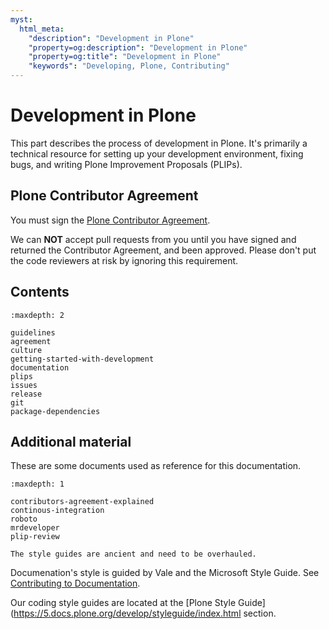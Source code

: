 ```yaml
---
myst:
  html_meta:
    "description": "Development in Plone"
    "property=og:description": "Development in Plone"
    "property=og:title": "Development in Plone"
    "keywords": "Developing, Plone, Contributing"
---
```


# Development in Plone

This part describes the process of development in Plone.
It's primarily a technical resource for setting up your development environment, fixing bugs, and writing Plone Improvement Proposals (PLIPs).


## Plone Contributor Agreement

You must sign the [Plone Contributor Agreement](https://plone.org/foundation/contributors-agreement).

We can **NOT** accept pull requests from you until you have signed and returned the Contributor Agreement, and been approved.
Please don't put the code reviewers at risk by ignoring this requirement.


## Contents

```{toctree}
:maxdepth: 2

guidelines
agreement
culture
getting-started-with-development
documentation
plips
issues
release
git
package-dependencies
```


## Additional material

These are some documents used as reference for this documentation.

```{toctree}
:maxdepth: 1

contributors-agreement-explained
continous-integration
roboto
mrdeveloper
plip-review
```

```{todo}
The style guides are ancient and need to be overhauled.
```

Documenation's style is guided by Vale and the Microsoft Style Guide.
See [Contributing to Documentation](https://6.docs.plone.org/contributing/index.html).

Our coding style guides are located at the [Plone Style Guide](https://5.docs.plone.org/develop/styleguide/index.html section.
